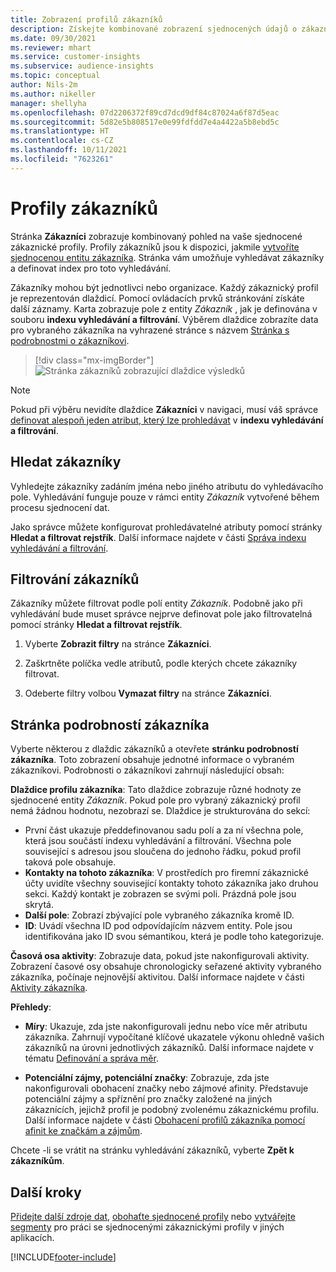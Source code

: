 ```yaml
---
title: Zobrazení profilů zákazníků
description: Získejte kombinované zobrazení sjednocených údajů o zákaznících.
ms.date: 09/30/2021
ms.reviewer: mhart
ms.service: customer-insights
ms.subservice: audience-insights
ms.topic: conceptual
author: Nils-2m
ms.author: nikeller
manager: shellyha
ms.openlocfilehash: 07d2206372f89cd7dcd9df84c87024a6f87d5eac
ms.sourcegitcommit: 5d82e5b808517e0e99fdfdd7e4a4422a5b8ebd5c
ms.translationtype: HT
ms.contentlocale: cs-CZ
ms.lasthandoff: 10/11/2021
ms.locfileid: "7623261"
---
```

# <a name="customer-profiles"></a>Profily zákazníků

Stránka **Zákazníci** zobrazuje kombinovaný pohled na vaše sjednocené zákaznické profily. Profily zákazníků jsou k dispozici, jakmile [vytvoříte sjednocenou entitu zákazníka](data-unification.md). Stránka vám umožňuje vyhledávat zákazníky a definovat index pro toto vyhledávání.

Zákazníky mohou být jednotlivci nebo organizace. Každý zákaznický profil je reprezentován dlaždicí. Pomocí ovládacích prvků stránkování získáte další záznamy. Karta zobrazuje pole z entity *Zákazník* , jak je definována v souboru **indexu vyhledávání a filtrování**. Výběrem dlaždice zobrazíte data pro vybraného zákazníka na vyhrazené stránce s názvem [Stránka s podrobnostmi o zákazníkovi](customer-profiles.md#customer-details-page).

> [!div class="mx-imgBorder"] 
> ![Stránka zákazníků zobrazující dlaždice výsledků](media/customers-page-result-tiles-B2C.png "Stránka zákazníků zobrazující dlaždice výsledků")

> [!NOTE]
> Pokud při výběru nevidíte dlaždice **Zákazníci** v navigaci, musí váš správce [definovat alespoň jeden atribut, který lze prohledávat](search-filter-index.md) v **indexu vyhledávání a filtrování**.

## <a name="search-for-customers"></a>Hledat zákazníky

Vyhledejte zákazníky zadáním jména nebo jiného atributu do vyhledávacího pole. Vyhledávání funguje pouze v rámci entity _Zákazník_ vytvořené během procesu sjednocení dat.

Jako správce můžete konfigurovat prohledávatelné atributy pomocí stránky **Hledat a filtrovat rejstřík**. Další informace najdete v části [Správa indexu vyhledávání a filtrování](search-filter-index.md).

## <a name="filter-customers"></a>Filtrování zákazníků

Zákazníky můžete filtrovat podle polí entity _Zákazník_. Podobně jako při vyhledávání bude muset správce nejprve definovat pole jako filtrovatelná pomocí stránky **Hledat a filtrovat rejstřík**.

1. Vyberte **Zobrazit filtry** na stránce **Zákazníci**.

1. Zaškrtněte políčka vedle atributů, podle kterých chcete zákazníky filtrovat.

1. Odeberte filtry volbou **Vymazat filtry** na stránce **Zákazníci**.

## <a name="customer-details-page"></a>Stránka podrobností zákazníka

Vyberte některou z dlaždic zákazníků a otevřete **stránku podrobností zákazníka**. Toto zobrazení obsahuje jednotné informace o vybraném zákazníkovi. Podrobnosti o zákazníkovi zahrnují následující obsah:

**Dlaždice profilu zákazníka**: Tato dlaždice zobrazuje různé hodnoty ze sjednocené entity _Zákazník_. Pokud pole pro vybraný zákaznický profil nemá žádnou hodnotu, nezobrazí se. Dlaždice je strukturována do sekcí:  
  - První část ukazuje předdefinovanou sadu polí a za ní všechna pole, která jsou součástí indexu vyhledávání a filtrování. Všechna pole související s adresou jsou sloučena do jednoho řádku, pokud profil taková pole obsahuje. 
  - **Kontakty na tohoto zákazníka**: V prostředích pro firemní zákaznické účty uvidíte všechny související kontakty tohoto zákazníka jako druhou sekci. Každý kontakt je zobrazen se svými poli. Prázdná pole jsou skrytá.
  - **Další pole**: Zobrazí zbývající pole vybraného zákazníka kromě ID. 
  - **ID**: Uvádí všechna ID pod odpovídajícím názvem entity. Pole jsou identifikována jako ID svou sémantikou, která je podle toho kategorizuje.

**Časová osa aktivity**: Zobrazuje data, pokud jste nakonfigurovali aktivity. Zobrazení časové osy obsahuje chronologicky seřazené aktivity vybraného zákazníka, počínaje nejnovější aktivitou. Další informace najdete v části [Aktivity zákazníka](activities.md).

**Přehledy**:  
  - **Míry**: Ukazuje, zda jste nakonfigurovali jednu nebo více měr atributu zákazníka. Zahrnují vypočítané klíčové ukazatele výkonu ohledně vašich zákazníků na úrovni jednotlivých zákazníků. Další informace najdete v tématu [Definování a správa měr](measures.md).

  - **Potenciální zájmy, potenciální značky**: Zobrazuje, zda jste nakonfigurovali obohacení značky nebo zájmové afinity. Představuje potenciální zájmy a spříznění pro značky založené na jiných zákaznících, jejichž profil je podobný zvolenému zákaznickému profilu. Další informace najdete v části [Obohacení profilů zákazníka pomocí afinit ke značkám a zájmům](enrichment-microsoft.md).

Chcete -li se vrátit na stránku vyhledávání zákazníků, vyberte **Zpět k zákazníkům**.

## <a name="next-steps"></a>Další kroky

[Přidejte další zdroje dat](data-sources.md), [obohaťte sjednocené profily](enrichment-hub.md) nebo [vytvářejte segmenty](segments.md) pro práci se sjednocenými zákaznickými profily v jiných aplikacích.


[!INCLUDE[footer-include](../includes/footer-banner.md)]
